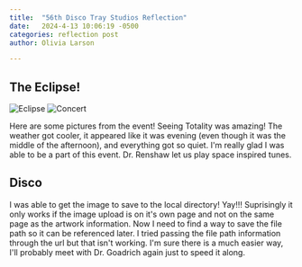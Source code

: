 ```yaml
---
title:  "56th Disco Tray Studios Reflection"
date:   2024-4-13 10:06:19 -0500
categories: reflection post
author: Olivia Larson

---
```

## The Eclipse! 
![Eclipse]({{site.baseurl}}/assets/images/eclipse.png)
![Concert]({{site.baseurl}}/assets/images/concert.png)

Here are some pictures from the event! Seeing Totality was amazing! The weather got cooler, it appeared like it was evening (even though it was the middle of the afternoon), and everything got so quiet. I'm really glad I was able to be a part of this event. Dr. Renshaw let us play space inspired tunes. 

## Disco 
I was able to get the image to save to the local directory! Yay!!! Suprisingly it only works if the image upload is on it's own page and not on the same page as the artwork information. Now I need to find a way to save the file path so it can be referenced later. I tried passing the file path information through the url but that isn't working. I'm sure there is a much easier way, I'll probably meet with Dr. Goadrich again just to speed it along.